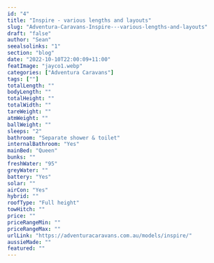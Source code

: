 ```yaml
---
id: "4"
title: "Inspire - various lengths and layouts"
slug: "Adventura-Caravans-Inspire---various-lengths-and-layouts"
draft: "false"
author: "Sean"
seealsolinks: "1"
section: "blog"
date: "2022-10-10T22:00:09+11:00"
featImage: "jayco1.webp"
categories: ["Adventura Caravans"]
tags: [""]
totalLength: ""
bodyLength: ""
totalHeight: ""
totalWidth: ""
tareWeight: ""
atmWeight: ""
ballWeight: ""
sleeps: "2"
bathroom: "Separate shower & toilet"
internalBathroom: "Yes"
mainBed: "Queen"
bunks: ""
freshWater: "95"
greyWater: ""
battery: "Yes"
solar: ""
airCon: "Yes"
hybrid: ""
roofType: "Full height"
towHitch: ""
price: ""
priceRangeMin: ""
priceRangeMax: ""
urlLink: "https://adventuracaravans.com.au/models/inspire/"
aussieMade: ""
featured: ""
---
```

